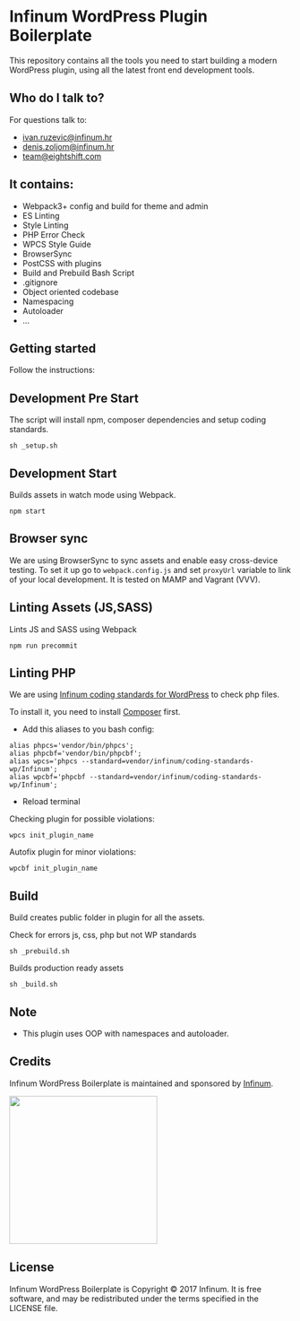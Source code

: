 # Infinum WordPress Plugin Boilerplate

This repository contains all the tools you need to start building a modern WordPress plugin, using all the latest front end development tools.

## Who do I talk to?

For questions talk to:

* [ivan.ruzevic@infinum.hr](ivan.ruzevic@infinum.hr)
* [denis.zoljom@infinum.hr](denis.zoljom@infinum.hr)
* [team@eightshift.com](team@eightshift.com)

## It contains:

* Webpack3+ config and build for theme and admin
* ES Linting
* Style Linting
* PHP Error Check
* WPCS Style Guide
* BrowserSync
* PostCSS with plugins
* Build and Prebuild Bash Script
* .gitignore
* Object oriented codebase
* Namespacing
* Autoloader
* ...

## Getting started
Follow the instructions:

## Development Pre Start
The script will install npm, composer dependencies and setup coding standards.

```
sh _setup.sh
```

## Development Start
Builds assets in watch mode using Webpack.

```
npm start
```

## Browser sync
We are using BrowserSync to sync assets and enable easy cross-device testing.
To set it up go to `webpack.config.js` and set `proxyUrl` variable to link of your local development.
It is tested on MAMP and Vagrant (VVV).

## Linting Assets (JS,SASS)
Lints JS and SASS using Webpack

```
npm run precommit
```

## Linting PHP ##
We are using [Infinum coding standards for WordPress](https://github.com/infinum/coding-standards-wp) to check php files.

To install it, you need to install [Composer](https://getcomposer.org/) first.

* Add this aliases to you bash config:

```
alias phpcs='vendor/bin/phpcs';
alias phpcbf='vendor/bin/phpcbf';
alias wpcs='phpcs --standard=vendor/infinum/coding-standards-wp/Infinum';
alias wpcbf='phpcbf --standard=vendor/infinum/coding-standards-wp/Infinum';
```
* Reload terminal

Checking plugin for possible violations:
```
wpcs init_plugin_name
```

Autofix plugin for minor violations:
```
wpcbf init_plugin_name
```

## Build
Build creates public folder in plugin for all the assets.

Check for errors js, css, php but not WP standards

```
sh _prebuild.sh
```

Builds production ready assets

```
sh _build.sh
```

## Note
* This plugin uses OOP with namespaces and autoloader.

## Credits

Infinum WordPress Boilerplate is maintained and sponsored by
[Infinum](https://www.infinum.co).

<img src="https://infinum.co/infinum.png" width="264">

## License

Infinum WordPress Boilerplate is Copyright © 2017 Infinum. It is free software, and may be redistributed under the terms specified in the LICENSE file.
